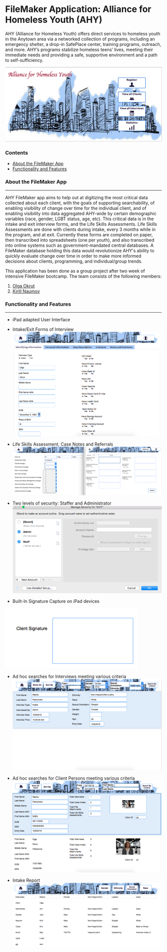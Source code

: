 # FileMaker Application: Alliance for Homeless Youth (AHY)

AHY (Alliance for Homeless Youth) offers direct services to homeless youth in the Anytown area
via a networked collection of programs, including an emergency shelter, a drop-in SafePlace center,
training programs, outreach, and more. AHY’s programs stabilize homeless teens’ lives,
meeting their immediate needs and providing a safe, supportive environment and a path to self-sufficiency.

![HomePage](/img/HomePage.png)

### Contents
* [About the FileMaker App](#About-the-FileMaker-App)
* [Functionality and Features](#Functionality-and-Features)


### About the FileMaker App
-------------------------------
AHY FileMaker app aims to help out at digitizing the most critical data collected about each client,
with the goals of supporting searchability, of enabling visibility of change over time
for the individual client, and of enabling visibility into data aggregated AHY-wide by certain
demographic variables (race, gender, LGBT status, age, etc). This critical data is in the intake
and exit interview forms, and the Life Skills Assessments. Life Skills Assessments are done with clients
during intake, every 3 months while in the program, and at exit.
Currently these forms are completed on paper, then transcribed into spreadsheets (one per youth),
and also transcribed into online systems such as government-mandated central databases.
A FileMaker database holding this data would revolutionize AHY's ability to quickly evaluate change
over time in order to make more informed decisions about clients, programming, and individual/group trends.

This application has been done as a group project after two week of intensive FileMaker bootcamp. The team consists of the following members:
1. [Olga Okrut][1]
2. [Kirill Naumov][2]

### Functionality and Features
----------------------------------
* iPad adapted User Interface

* Intake/Exit Forms of Interview
![Intake_Exit_Inter](/img/Intake_Exit_Inter.png)

* Life Skills Assessment, Case Notes and Referrals
![LSAss_CN_Ref](/img/LSAss_CN_Ref.png)

* Two levels of security: Staffer and Administrator
![Security](/img/Security.png)

* Built-In Signature Capture on iPad devices

![Signature](/img/Signature.png)

* Ad hoc searches for Interviews meeting various criteria
![SearchByInterview](/img/SearchByInterview.png)

* Ad hoc searches for Client Persons meeting various criteria
![SearchByClient](/img/SearchByClient.png)

* Intake Report
![Report](/img/Report.png)


[1]: https://github.com/olgOk
[2]: https://github.com/KirillVNaumov
